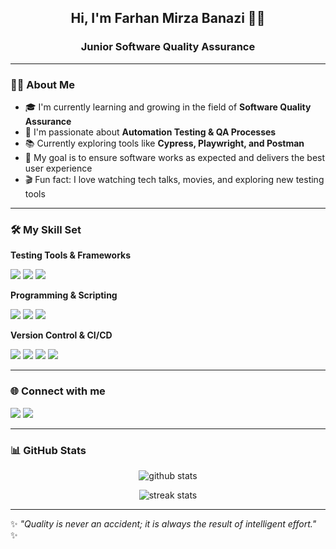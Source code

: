 <h2 align="center">Hi, I'm Farhan Mirza Banazi 👩‍💻</h2>
<h3 align="center">Junior Software Quality Assurance</h3>

---

### 🙋‍♂️ About Me
- 🎓 I'm currently learning and growing in the field of **Software Quality Assurance**  
- 🧪 I'm passionate about **Automation Testing & QA Processes**  
- 📚 Currently exploring tools like **Cypress, Playwright, and Postman**  
- 🚀 My goal is to ensure software works as expected and delivers the best user experience  
- 🎬 Fun fact: I love watching tech talks, movies, and exploring new testing tools  

---

### 🛠 My Skill Set

**Testing Tools & Frameworks**  
<p align="left">
  <img src="https://img.shields.io/badge/-Cypress-17202C?style=flat&logo=cypress&logoColor=white" />
  <img src="https://img.shields.io/badge/-Playwright-2EAD33?style=flat&logo=playwright&logoColor=white" />
  <img src="https://img.shields.io/badge/-Postman-FF6C37?style=flat&logo=postman&logoColor=white" />
</p>

**Programming & Scripting**  
<p align="left">
  <img src="https://img.shields.io/badge/-JavaScript-F7DF1E?style=flat&logo=javascript&logoColor=black" />
  <img src="https://img.shields.io/badge/-Python-3776AB?style=flat&logo=python&logoColor=white" />
  <img src="https://img.shields.io/badge/-SQL-4479A1?style=flat&logo=mysql&logoColor=white" />
</p>

**Version Control & CI/CD**  
<p align="left">
  <img src="https://img.shields.io/badge/-Git-F05032?style=flat&logo=git&logoColor=white" />
  <img src="https://img.shields.io/badge/-GitHub-181717?style=flat&logo=github&logoColor=white" />
  <img src="https://img.shields.io/badge/-Jenkins-D24939?style=flat&logo=jenkins&logoColor=white" />
  <img src="https://img.shields.io/badge/-GitHub%20Actions-2088FF?style=flat&logo=githubactions&logoColor=white" />
</p>

---

### 🌐 Connect with me
<p align="left">
  <a href="https://github.com/FarhanMirzaBanazi" target="blank"><img src="https://img.shields.io/badge/-GitHub-181717?style=flat&logo=github&logoColor=white"/></a>
  <a href="https://www.linkedin.com/in/farhanmirzabanazi/" target="blank"><img src="https://img.shields.io/badge/-LinkedIn-0A66C2?style=flat&logo=linkedin&logoColor=white"/></a>
</p>

---

### 📊 GitHub Stats
<p align="center">
  <img src="https://github-readme-stats.vercel.app/api?username=yourgithub&show_icons=true&theme=tokyonight" alt="github stats" />
</p>

<p align="center">
  <img src="https://github-readme-streak-stats.herokuapp.com/?user=yourgithub&theme=tokyonight" alt="streak stats" />
</p>

---

✨ *"Quality is never an accident; it is always the result of intelligent effort."* ✨
